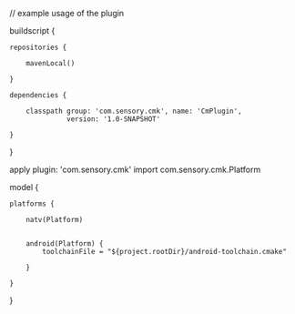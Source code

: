 // example usage of the plugin

buildscript {

    repositories {

        mavenLocal()

    }

    dependencies {

        classpath group: 'com.sensory.cmk', name: 'CmPlugin',
				  version: '1.0-SNAPSHOT'

    }

}

apply plugin: 'com.sensory.cmk'
import com.sensory.cmk.Platform

model {

    platforms {

        natv(Platform)


        android(Platform) {
            toolchainFile = "${project.rootDir}/android-toolchain.cmake"

        }

    }

}
